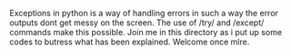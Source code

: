 Exceptions in python is a way of handling errors in such a way the error outputs dont get messy on the screen. The use of /try/ and /except/ commands make this possible. Join me in this directory as i put up some codes to butress what has been explained. Welcome once mlre.
